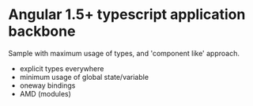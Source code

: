 # Angular 1.5+ typescript application backbone

Sample with maximum usage of types, and 'component like' approach.
 - explicit types everywhere
 - minimum usage of global state/variable
 - oneway bindings
 - AMD (modules)